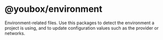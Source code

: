 # @youbox/environment

Environment-related files. Use this packages to detect the environment
a project is using, and to update configuration values such as the provider or networks.

